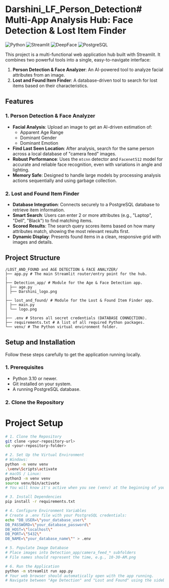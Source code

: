 # Darshini_LF_Person_Detection# Multi-App Analysis Hub: Face Detection & Lost Item Finder

![Python](https://img.shields.io/badge/Python-3.10%2B-blue.svg)
![Streamlit](https://img.shields.io/badge/Streamlit-1.30%2B-orange.svg)
![DeepFace](https://img.shields.io/badge/AI-DeepFace-green.svg)
![PostgreSQL](https://img.shields.io/badge/Database-PostgreSQL-blue.svg)

This project is a multi-functional web application hub built with Streamlit. It combines two powerful tools into a single, easy-to-navigate interface:

1.  **Person Detection & Face Analyzer**: An AI-powered tool to analyze facial attributes from an image.
2.  **Lost and Found Item Finder**: A database-driven tool to search for lost items based on their characteristics.

## Features

### 1. Person Detection & Face Analyzer
-   **Facial Analysis**: Upload an image to get an AI-driven estimation of:
    -   Apparent Age Range
    -   Dominant Gender
    -   Dominant Emotion
-   **Find Last Seen Location**: After analysis, search for the same person across a local database of "camera feed" images.
-   **Robust Performance**: Uses the `mtcnn` detector and `Facenet512` model for accurate and reliable face recognition, even with variations in angle and lighting.
-   **Memory Safe**: Designed to handle large models by processing analysis actions sequentially and using garbage collection.

### 2. Lost and Found Item Finder
-   **Database Integration**: Connects securely to a PostgreSQL database to retrieve item information.
-   **Smart Search**: Users can enter 2 or more attributes (e.g., "Laptop", "Dell", "Black") to find matching items.
-   **Scored Results**: The search query scores items based on how many attributes match, showing the most relevant results first.
-   **Dynamic Display**: Presents found items in a clean, responsive grid with images and details.

## Project Structure
```
/LOST_AND_FOUND and AGE DETECTION & FACE ANALYZER/
├── app.py # The main Streamlit router/entry point for the hub.
|
├── Detection_app/ # Module for the Age & Face Detection app.
│ ├── age.py
│ ├── Darshini_logo.png
│
├── lost_and_found/ # Module for the Lost & Found Item Finder app.
│ ├── main.py
│ └── logo.png
│
├── .env # Stores all secret credentials (DATABASE CONNECTION).
├── requirements.txt # A list of all required Python packages.
└── venv/ # The Python virtual environment folder.
```

## Setup and Installation

Follow these steps carefully to get the application running locally.

### 1. Prerequisites
-   Python 3.10 or newer.
-   Git installed on your system.
-   A running PostgreSQL database.

### 2. Clone the Repository
# Project Setup

```bash
# 1. Clone the Repository
git clone <your-repository-url>
cd <your-repository-folder>

# 2. Set Up the Virtual Environment
# Windows:
python -m venv venv
.\venv\Scripts\activate
# macOS / Linux:
python3 -m venv venv
source venv/bin/activate
# You will know it's active when you see (venv) at the beginning of your terminal prompt.

# 3. Install Dependencies
pip install -r requirements.txt

# 4. Configure Environment Variables
# Create a .env file with your PostgreSQL credentials:
echo "DB_USER=\"your_database_user\"
DB_PASSWORD=\"your_database_password\"
DB_HOST=\"localhost\"
DB_PORT=\"5432\"
DB_NAME=\"your_database_name\"" > .env

# 5. Populate Image Database
# Place images into Detection_app/camera_feed_* subfolders
# File names should represent the time, e.g., 10-30-AM.png

# 6. Run the Application
python -m streamlit run app.py
# Your web browser should automatically open with the app running.
# Navigate between "Age Detection" and "Lost and Found" using the sidebar.
